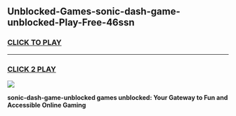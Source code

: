 
## Unblocked-Games-sonic-dash-game-unblocked-Play-Free-46ssn
<h3>
<a href="https://premium76.site?title=sonic-dash-game-unblocked&ref=22A">CLICK TO PLAY</a></h3>
<hr>

<h3>
<a href="https://premium76.site?title=sonic-dash-game-unblocked&ref=22A">CLICK 2 PLAY</a>
  
</h3>

<a href="https://premium76.site?title=sonic-dash-game-unblocked&ref=22A"><img src="https://clearcache.store/games.png"></a>


**sonic-dash-game-unblocked games unblocked: Your Gateway to Fun and Accessible Online Gaming**
